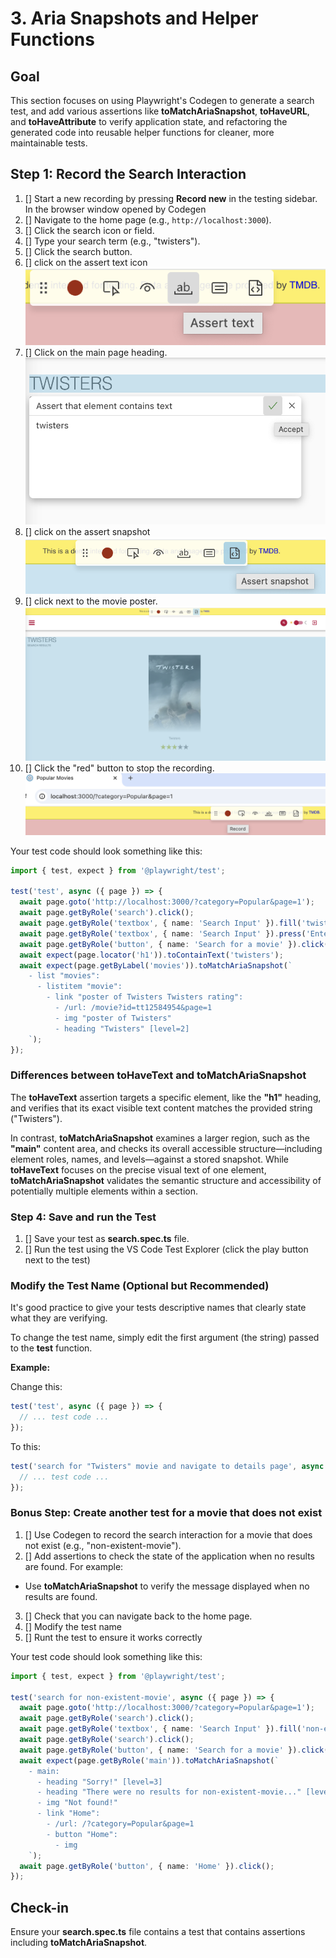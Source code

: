 # 3. Aria Snapshots and Helper Functions

## Goal

This section focuses on using Playwright's Codegen to generate a search test, and add various assertions like **toMatchAriaSnapshot**, **toHaveURL**, and **toHaveAttribute** to verify application state, and refactoring the generated code into reusable helper functions for cleaner, more maintainable tests.

## Step 1: Record the Search Interaction

1. [] Start a new recording by pressing **Record new** in the testing sidebar. In the browser window opened by Codegen
2. [] Navigate to the home page (e.g., `http://localhost:3000`).
3. [] Click the search icon or field.
4. [] Type your search term (e.g., "twisters").
5. [] Click the search button.
6. [] click on the assert text icon
![assert-text](../images/assert-text.png)
7. [] Click on the main page heading.
![assert-text accept](../images/assert-text-accept.png)
8. [] click on the assert snapshot
![assert- snapshot](../images/assert-snapshot.png)
9. [] click next to the movie poster. 
![assert-snapshot area](../images/twisters-snapshot.png)
10. [] Click the "red" button to stop the recording.
![stop recording](../images/stop-recording.png) 

Your test code should look something like this:

```ts
import { test, expect } from '@playwright/test';

test('test', async ({ page }) => {
  await page.goto('http://localhost:3000/?category=Popular&page=1');
  await page.getByRole('search').click();
  await page.getByRole('textbox', { name: 'Search Input' }).fill('twisters');
  await page.getByRole('textbox', { name: 'Search Input' }).press('Enter');
  await page.getByRole('button', { name: 'Search for a movie' }).click();
  await expect(page.locator('h1')).toContainText('twisters');
  await expect(page.getByLabel('movies')).toMatchAriaSnapshot(`
    - list "movies":
      - listitem "movie":
        - link "poster of Twisters Twisters rating":
          - /url: /movie?id=tt12584954&page=1
          - img "poster of Twisters"
          - heading "Twisters" [level=2]
    `);
});
```

### Differences between **toHaveText** and **toMatchAriaSnapshot**

The **toHaveText** assertion targets a specific element, like the **"h1"** heading, and verifies that its exact visible text content matches the provided string ("Twisters").

In contrast, **toMatchAriaSnapshot** examines a larger region, such as the **"main"** content area, and checks its overall accessible structure—including element roles, names, and levels—against a stored snapshot. While **toHaveText** focuses on the precise visual text of one element, **toMatchAriaSnapshot** validates the semantic structure and accessibility of potentially multiple elements within a section.


### Step 4: Save and run the Test

1. [] Save your test as **search.spec.ts** file.
2. [] Run the test using the VS Code Test Explorer (click the play button next to the test)
   
### Modify the Test Name (Optional but Recommended)

It's good practice to give your tests descriptive names that clearly state what they are verifying.

To change the test name, simply edit the first argument (the string) passed to the **test** function.

**Example:**

Change this:
```ts
test('test', async ({ page }) => {
  // ... test code ...
});
```

To this:
```ts
test('search for "Twisters" movie and navigate to details page', async ({ page }) => {
  // ... test code ...
});
```

### Bonus Step: Create another test for a movie that does not exist
1. [] Use Codegen to record the search interaction for a movie that does not exist (e.g., "non-existent-movie").
2. [] Add assertions to check the state of the application when no results are found. For example:
  * Use **toMatchAriaSnapshot** to verify the message displayed when no results are found.
3. [] Check that you can navigate back to the home page.
4. [] Modify the test name
5. [] Runt the test to ensure it works correctly

Your test code should look something like this:

```ts
import { test, expect } from '@playwright/test';

test('search for non-existent-movie', async ({ page }) => {
  await page.goto('http://localhost:3000/?category=Popular&page=1');
  await page.getByRole('search').click();
  await page.getByRole('textbox', { name: 'Search Input' }).fill('non-existent-movie');
  await page.getByRole('search').click();
  await page.getByRole('button', { name: 'Search for a movie' }).click();
  await expect(page.getByRole('main')).toMatchAriaSnapshot(`
    - main:
      - heading "Sorry!" [level=3]
      - heading "There were no results for non-existent-movie..." [level=4]
      - img "Not found!"
      - link "Home":
        - /url: /?category=Popular&page=1
        - button "Home":
          - img
    `);
  await page.getByRole('button', { name: 'Home' }).click();
});
```

## Check-in

Ensure your **search.spec.ts** file contains a test that contains assertions including **toMatchAriaSnapshot**.
